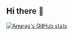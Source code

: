 ## Hi there 👋

[![Anurag's GitHub stats](https://github-readme-stats.vercel.app/api?username=whitebearovo)](https://github.com/anuraghazra/github-readme-stats)
<!--
**excellen114514/excellen114514** is a ✨ _special_ ✨ repository because its `README.md` (this file) appears on your GitHub profile.

Here are some ideas to get you started:

- 🔭 I’m currently working on ...
- 🌱 I’m currently learning ...
- 👯 I’m looking to collaborate on ...
- 🤔 I’m looking for help with ...
- 💬 Ask me about ...
- 📫 How to reach me: ...
- 😄 Pronouns: ...
- ⚡ Fun fact: ...
-->
